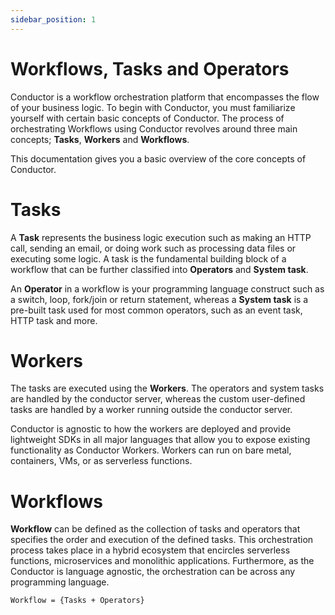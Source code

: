 ```yaml
---
sidebar_position: 1
---
```


# Workflows, Tasks and Operators

Conductor is a workflow orchestration platform that encompasses the flow of your business logic. To begin with Conductor, you must familiarize yourself with certain basic concepts of Conductor. The process of orchestrating Workflows using Conductor revolves around three main concepts; __Tasks__, __Workers__ and __Workflows__.

This documentation gives you a basic overview of the core concepts of Conductor.


# Tasks

A __Task__ represents the business logic execution such as making an HTTP call, sending an email, or doing work such as processing data files or executing some logic. A task is the fundamental building block of a workflow that can be further classified into __Operators__ and __System task__.

An __Operator__ in a workflow is your programming language construct such as a switch, loop, fork/join or return statement, whereas a __System task__ is a pre-built task used for most common operators, such as an event task, HTTP task and more.

# Workers

The tasks are executed using the __Workers__. The operators and system tasks are handled by the conductor server, whereas the custom user-defined tasks are handled by a worker running outside the conductor server. 

Conductor is agnostic to how the workers are deployed and provide lightweight SDKs in all major languages that allow you to expose existing functionality as Conductor Workers. Workers can run on bare metal, containers, VMs, or as serverless functions.


# Workflows

__Workflow__ can be defined as the collection of tasks and operators that specifies the order and execution of the defined tasks. This orchestration process takes place in a hybrid ecosystem that encircles serverless functions, microservices and monolithic applications. Furthermore, as the Conductor is language agnostic, the orchestration can be across any programming language. 

```
Workflow = {Tasks + Operators}
```
